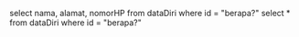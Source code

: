 select nama, alamat, nomorHP from dataDiri where id = "berapa?"
select * from dataDiri where id = "berapa?"
